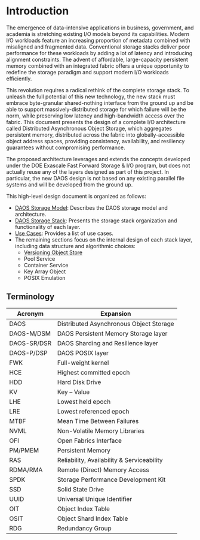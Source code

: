 # Introduction

The emergence of data-intensive applications in business, government, and academia is stretching existing I/O models beyond its capabilities. Modern I/O workloads feature an increasing proportion of metadata combined with misaligned and fragmented data. Conventional storage stacks deliver poor performance for these workloads by adding a lot of latency and introducing alignment constraints. The advent of affordable, large-capacity persistent memory combined with an integrated fabric offers a unique opportunity to redefine the storage paradigm and support modern I/O workloads efficiently.

This revolution requires a radical rethink of the complete storage stack. To unleash the full potential of this new technology, the new stack must embrace byte-granular shared-nothing interface from the ground up and be able to support massively-distributed storage for which failure will be the norm, while preserving low latency and high-bandwidth access over the fabric. This document presents the design of a complete I/O architecture called Distributed Asynchronous Object Storage, which aggregates persistent memory, distributed across the fabric into globally-accessible object address spaces, providing consistency, availability, and resiliency guarantees without compromising performance.

The proposed architecture leverages and extends the concepts developed under the DOE Exascale Fast Forward Storage & I/O program, but does not actually reuse any of the layers designed as part of this project. In particular, the new DAOS design is not based on any existing parallel file systems and will be developed from the ground up.

This high-level design document is organized as follows:

- <a href="../src/client/model.md">DAOS Storage Model</a>: Describes the DAOS storage model and architecture. 
- <a href="../src/client/layering.md">DAOS Storage Stack</a>: Presents the storage stack organization and functionality of each layer. 
- <a href="use_cases.md">Use Cases</a>: Provides a list of use cases.
- The remaining sections focus on the internal design of each stack layer, including data structure and algorithmic choices:
   - <a href="./src/vos/vos.md">Versioning Object Store</a>
   - Pool Service
   - Container Service
   - Key Array Object
   - POSIX Emulation

## Terminology

	
	
	
	
	
|Acronym|Expansion |
|---|---|
|DAOS| Distributed Asynchronous Object Storage |
|DAOS-M/DSM|DAOS Persistent Memory Storage layer  |
|DAOS-SR/DSR| DAOS Sharding and Resilience layer |
|DAOS-P/DSP|DAOS POSIX layer
|FWK|Full-weight kernel|	
|HCE|Highest committed epoch|
|HDD|Hard Disk Drive|
|KV|Key – Value|
|LHE|Lowest held epoch|
|LRE|Lowest referenced epoch|
|MTBF|Mean Time Between Failures|
|NVML|Non-Volatile Memory Libraries|
|OFI|Open Fabrics Interface|
|PM/PMEM|Persistent Memory|
|RAS|Reliability, Availability & Serviceability|
|RDMA/RMA	|Remote (Direct) Memory Access|
|SPDK|Storage Performance Development Kit|
|SSD|Solid State Drive|
|UUID|Universal Unique Identifier|
|OIT|Object Index Table|
|OSIT|Object Shard Index Table|
|RDG|Redundancy Group|
